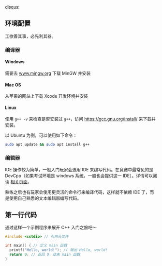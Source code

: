 disqus:

## 环境配置

工欲善其事，必先利其器。

### 编译器

#### Windows

需要去 www.mingw.org 下载 MinGW 并安装

#### Mac OS

从苹果的网站上下载 Xcode 开发环境并安装

#### Linux

使用 `g++ -v` 来检查是否安装过 `g++`，访问 https://gcc.gnu.org/install/ 来下载并安装。

以 Ubuntu 为例，可以使用如下命令：

```bash
sudo apt update && sudo apt install g++
```

### 编辑器

IDE 操作较为简单，一般入门玩家会选用 IDE 来编写代码。在竞赛中最常见的是 DevCpp（如果考试环境是 windows 系统，一般也会提供这一 IDE）。详情可以阅读 [相关页面](/intro/editor-devcpp)。

熟练之后也有玩家会使用更灵活的命令行来编译代码，这样就不依赖 IDE 了，而是使用自己熟悉的文本编辑器编写代码。

## 第一行代码

通过这样一个示例程序来展开 C++ 入门之旅吧～

```c++
#include <cstdio> // 引用头文件

int main() { // 定义 main 函数
  printf("Hello, world!"); // 输出 Hello, world!
  return 0; // 返回 0，结束 main 函数
}
```
